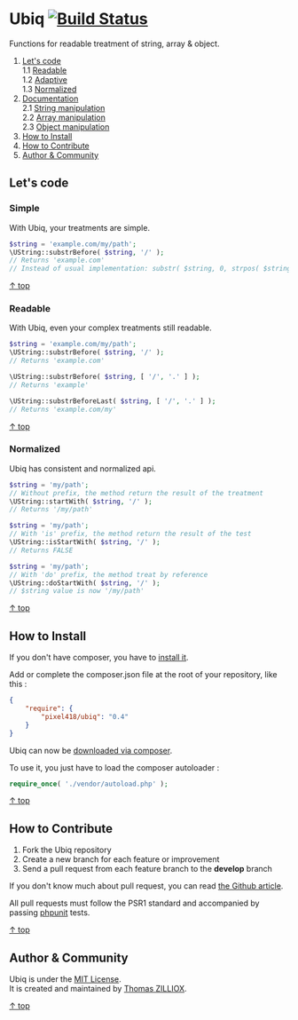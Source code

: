 Ubiq [![Build Status](https://secure.travis-ci.org/Pixel418/Ubiq.png)](http://travis-ci.org/Pixel418/Ubiq)
======

Functions for readable treatment of string, array & object.

1. [Let's code](#lets-code)    
1.1 [Readable](#readable)  
1.2 [Adaptive](#adaptive)  
1.3 [Normalized](#normalized)
2. [Documentation](https://github.com/Pixel418/Ubiq/blob/master/doc/index.md#readme)  
2.1 [String manipulation](https://github.com/Pixel418/Ubiq/blob/master/doc/index.md#string)  
2.2 [Array manipulation](https://github.com/Pixel418/Ubiq/blob/master/doc/index.md#array)  
2.3 [Object manipulation](https://github.com/Pixel418/Ubiq/blob/master/doc/index.md#object)
3. [How to Install](#how-to-install)
4. [How to Contribute](#how-to-contribute)
5. [Author & Community](#author--community)



Let's code
-------- 

### Simple

With Ubiq, your treatments are simple.

```php
$string = 'example.com/my/path';
\UString::substrBefore( $string, '/' );
// Returns 'example.com'
// Instead of usual implementation: substr( $string, 0, strpos( $string, '/' ) );
```

[&uarr; top](#readme)



### Readable

With Ubiq, even your complex treatments still readable.

```php
$string = 'example.com/my/path';
\UString::substrBefore( $string, '/' );
// Returns 'example.com'
```

```php
\UString::substrBefore( $string, [ '/', '.' ] );
// Returns 'example'
```

```php
\UString::substrBeforeLast( $string, [ '/', '.' ] );
// Returns 'example.com/my'
```

[&uarr; top](#readme)



### Normalized

Ubiq has consistent and normalized api.

```php
$string = 'my/path';
// Without prefix, the method return the result of the treatment
\UString::startWith( $string, '/' );
// Returns '/my/path'
```

```php
$string = 'my/path';
// With 'is' prefix, the method return the result of the test
\UString::isStartWith( $string, '/' );
// Returns FALSE
```

```php
$string = 'my/path';
// With 'do' prefix, the method treat by reference
\UString::doStartWith( $string, '/' );
// $string value is now '/my/path'
```

[&uarr; top](#readme)



How to Install
--------

If you don't have composer, you have to [install it](http://getcomposer.org/doc/01-basic-usage.md#installation).

Add or complete the composer.json file at the root of your repository, like this :

```json
{
    "require": {
        "pixel418/ubiq": "0.4"
    }
}
```

Ubiq can now be [downloaded via composer](http://getcomposer.org/doc/01-basic-usage.md#installing-dependencies).

To use it, you just have to load the composer autoloader :

```php
require_once( './vendor/autoload.php' );
```

[&uarr; top](#readme)



How to Contribute
--------

1. Fork the Ubiq repository
2. Create a new branch for each feature or improvement
3. Send a pull request from each feature branch to the **develop** branch

If you don't know much about pull request, you can read [the Github article](https://help.github.com/articles/using-pull-requests).

All pull requests must follow the PSR1 standard and accompanied by passing [phpunit](https://github.com/sebastianbergmann/phpunit/) tests.

[&uarr; top](#readme)



Author & Community
--------

Ubiq is under the [MIT License](http://opensource.org/licenses/MIT).  
It is created and maintained by [Thomas ZILLIOX](http://zilliox.me).

[&uarr; top](#readme)
